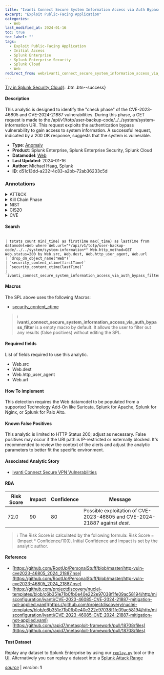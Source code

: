 ```yaml
---
title: "Ivanti Connect Secure System Information Access via Auth Bypass"
excerpt: "Exploit Public-Facing Application"
categories:
  - Web
last_modified_at: 2024-01-16
toc: true
toc_label: ""
tags:
  - Exploit Public-Facing Application
  - Initial Access
  - Splunk Enterprise
  - Splunk Enterprise Security
  - Splunk Cloud
  - Web
redirect_from: web/ivanti_connect_secure_system_information_access_via_auth_bypass/
---
```




[Try in Splunk Security Cloud](https://www.splunk.com/en_us/cyber-security.html){: .btn .btn--success}

#### Description

This analytic is designed to identify the &#34;check phase&#34; of the CVE-2023-46805 and CVE-2024-21887 vulnerabilities. During this phase, a GET request is made to the /api/v1/totp/user-backup-code/../../system/system-information URI. This request exploits the authentication bypass vulnerability to gain access to system information. A successful request, indicated by a 200 OK response, suggests that the system is vulnerable.

- **Type**: [Anomaly](https://github.com/splunk/security_content/wiki/Detection-Analytic-Types)
- **Product**: Splunk Enterprise, Splunk Enterprise Security, Splunk Cloud
- **Datamodel**: [Web](https://docs.splunk.com/Documentation/CIM/latest/User/Web)
- **Last Updated**: 2024-01-16
- **Author**: Michael Haag, Splunk
- **ID**: d51c13dd-a232-4c83-a2bb-72ab36233c5d

### Annotations
<details>
  <summary>ATT&CK</summary>

<div markdown="1">

#### [ATT&CK](https://attack.mitre.org/)

| ID          | Technique   | Tactic         |
| ----------- | ----------- |--------------- |
| [T1190](https://attack.mitre.org/techniques/T1190/) | Exploit Public-Facing Application | Initial Access |

</div>
</details>


<details>
  <summary>Kill Chain Phase</summary>

<div markdown="1">

* Delivery


</div>
</details>


<details>
  <summary>NIST</summary>

<div markdown="1">

* DE.AE



</div>
</details>

<details>
  <summary>CIS20</summary>

<div markdown="1">

* CIS 13



</div>
</details>

<details>
  <summary>CVE</summary>

<div markdown="1">


</div>
</details>


#### Search

```

| tstats count min(_time) as firstTime max(_time) as lastTime from datamodel=Web where Web.url="*/api/v1/totp/user-backup-code/../../system/system-information*" Web.http_method=GET Web.status=200 by Web.src, Web.dest, Web.http_user_agent, Web.url 
| `drop_dm_object_name("Web")` 
| `security_content_ctime(firstTime)` 
| `security_content_ctime(lastTime)` 
| `ivanti_connect_secure_system_information_access_via_auth_bypass_filter`
```

#### Macros
The SPL above uses the following Macros:
* [security_content_ctime](https://github.com/splunk/security_content/blob/develop/macros/security_content_ctime.yml)

> :information_source:
> **ivanti_connect_secure_system_information_access_via_auth_bypass_filter** is a empty macro by default. It allows the user to filter out any results (false positives) without editing the SPL.



#### Required fields
List of fields required to use this analytic.
* Web.src
* Web.dest
* Web.http_user_agent
* Web.url



#### How To Implement
This detection requires the Web datamodel to be populated from a supported Technology Add-On like Suricata, Splunk for Apache, Splunk for Nginx, or Splunk for Palo Alto.
#### Known False Positives
This analytic is limited to HTTP Status 200; adjust as necessary. False positives may occur if the URI path is IP-restricted or externally blocked. It&#39;s recommended to review the context of the alerts and adjust the analytic parameters to better fit the specific environment.

#### Associated Analytic Story
* [Ivanti Connect Secure VPN Vulnerabilities](/stories/ivanti_connect_secure_vpn_vulnerabilities)




#### RBA

| Risk Score  | Impact      | Confidence   | Message      |
| ----------- | ----------- |--------------|--------------|
| 72.0 | 90 | 80 | Possible exploitation of CVE-2023-46805 and CVE-2024-21887 against $dest$. |


> :information_source:
> The Risk Score is calculated by the following formula: Risk Score = (Impact * Confidence/100). Initial Confidence and Impact is set by the analytic author.


#### Reference

* [https://github.com/RootUp/PersonalStuff/blob/master/http-vuln-cve2023-46805_2024_21887.nse](https://github.com/RootUp/PersonalStuff/blob/master/http-vuln-cve2023-46805_2024_21887.nse)
* [https://github.com/projectdiscovery/nuclei-templates/blob/c6b351e71b0fb0e40e222e97038f1fe09ac58194/http/misconfiguration/ivanti/CVE-2023-46085-CVE-2024-21887-mitigation-not-applied.yaml](https://github.com/projectdiscovery/nuclei-templates/blob/c6b351e71b0fb0e40e222e97038f1fe09ac58194/http/misconfiguration/ivanti/CVE-2023-46085-CVE-2024-21887-mitigation-not-applied.yaml)
* [https://github.com/rapid7/metasploit-framework/pull/18708/files](https://github.com/rapid7/metasploit-framework/pull/18708/files)



#### Test Dataset
Replay any dataset to Splunk Enterprise by using our [`replay.py`](https://github.com/splunk/attack_data#using-replaypy) tool or the [UI](https://github.com/splunk/attack_data#using-ui).
Alternatively you can replay a dataset into a [Splunk Attack Range](https://github.com/splunk/attack_range#replay-dumps-into-attack-range-splunk-server)




[*source*](https://github.com/splunk/security_content/tree/develop/detections/web/ivanti_connect_secure_system_information_access_via_auth_bypass.yml) \| *version*: **1**